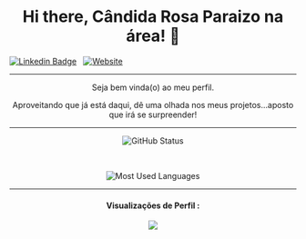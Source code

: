 <h1 align="center"> Hi there, Cândida Rosa Paraizo na área! 👋 </h1>

<p align="center">
  
[![Linkedin Badge](https://img.shields.io/badge/-crparaizo-blue?style=flat-square&logo=Linkedin&logoColor=white&link=https://www.linkedin.com/in/crparaizo/)](https://www.linkedin.com/in/crparaizo/) &nbsp; <a href="https://crparaizo.github.io" target="_blank"><img alt="Website" src="https://img.shields.io/badge/Website-https://crparaizo.github.io-blue?style=flat&logo=google-chrome"></a> 

</p>

<hr>

<p align="center">
  Seja bem vinda(o) ao meu perfil. </p>

<p align="center">
  Aproveitando que já está daqui, dê uma olhada nos meus projetos...aposto que irá se surpreender!
</p>

<hr>

<p align="center">
  <img src="https://github-readme-stats.vercel.app/api/top-langs/?username=crparaizo&theme=radical&hide=glsl,python" alt="GitHub Status"/>
</p>

<br/>

<p align="center">
  <img src="https://github-readme-stats.vercel.app/api?username=crparaizo&&show_icons=true&theme=radical&count_private=true&include_all_commits=true" alt="Most Used Languages">
</p>

<hr>

<h4 align="center"> Visualizações de Perfil :<br> </h4>
<p align="center">
 <img src="https://profile-counter.glitch.me/crparaizo/count.svg" />
</p>

<!--
**crparaizo/crparaizo** is a ✨ _special_ ✨ repository because its `README.md` (this file) appears on your GitHub profile.

Here are some ideas to get you started:

- 🔭 I’m currently working on ...
- 🌱 I’m currently learning ...
- 👯 I’m looking to collaborate on ...
- 🤔 I’m looking for help with ...
- 💬 Ask me about ...
- 📫 How to reach me: ...
- 😄 Pronouns: ...
- ⚡ Fun fact: ...
-->
